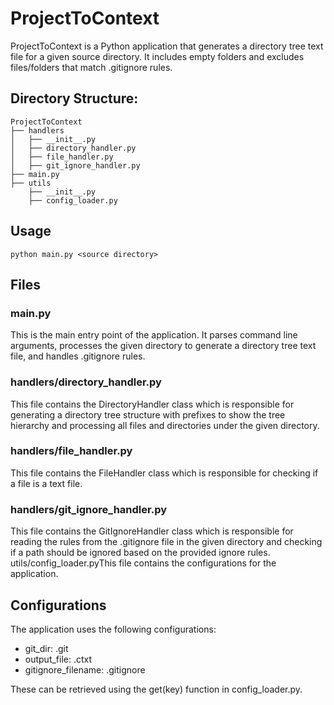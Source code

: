 # ProjectToContext
ProjectToContext is a Python application that generates a directory tree text file for a given source directory. It includes empty folders and excludes files/folders that match .gitignore rules.
## Directory Structure:
```
ProjectToContext
├── handlers
│   ├── __init__.py
│   ├── directory_handler.py
│   ├── file_handler.py
│   ├── git_ignore_handler.py
├── main.py
├── utils
    ├── __init__.py
    ├── config_loader.py
```
## Usage
```shell
python main.py <source directory>
```
## Files
### main.py
This is the main entry point of the application. It parses command line arguments, processes the given directory to generate a directory tree text file, and handles .gitignore rules.
### handlers/directory_handler.py
This file contains the DirectoryHandler class which is responsible for generating a directory tree structure with prefixes to show the tree hierarchy and processing all files and directories under the given directory.
### handlers/file_handler.py
This file contains the FileHandler class which is responsible for checking if a file is a text file.
### handlers/git_ignore_handler.py
This file contains the GitIgnoreHandler class which is responsible for reading the rules from the .gitignore file in the given directory and checking if a path should be ignored based on the provided ignore rules.
utils/config_loader.pyThis file contains the configurations for the application.
## Configurations
The application uses the following configurations:
- git_dir: .git
- output_file: .ctxt
- gitignore_filename: .gitignore

These can be retrieved using the get(key) function in config_loader.py.